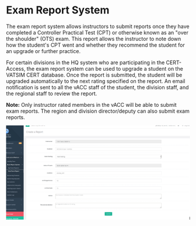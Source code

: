 # Exam Report System

The exam report system allows instructors to submit reports once they have completed a Controller Practical Test \(CPT\) or otherwise known as an "over the shoulder" \(OTS\) exam. This report allows the instructor to note down how the student's CPT went and whether they recommend the student for an upgrade or further practice.

For certain divisions in the HQ system who are participating in the CERT-Access, the exam report system can be used to upgrade a student on the VATSIM CERT database. Once the report is submitted, the student will be upgraded automatically to the next rating specified on the report. An email notification is sent to all the vACC staff of the student, the division staff, and the regional staff to review the report.

**Note:** Only instructor rated members in the vACC will be able to submit exam reports. The region and division director/deputy can also submit exam reports.

![](../../.gitbook/assets/ers1.PNG)

